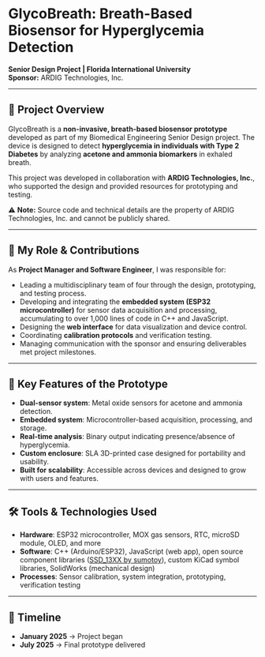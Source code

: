 # GlycoBreath: Breath-Based Biosensor for Hyperglycemia Detection  

**Senior Design Project | Florida International University**  
**Sponsor:** ARDIG Technologies, Inc.  

---

## 📖 Project Overview  

GlycoBreath is a **non-invasive, breath-based biosensor prototype** developed as part of my Biomedical Engineering Senior Design project. The device is designed to detect **hyperglycemia in individuals with Type 2 Diabetes** by analyzing **acetone and ammonia biomarkers** in exhaled breath.  

This project was developed in collaboration with **ARDIG Technologies, Inc.**, who supported the design and provided resources for prototyping and testing.  

⚠️ **Note:** Source code and technical details are the property of ARDIG Technologies, Inc. and cannot be publicly shared.  

---

## 🎯 My Role & Contributions  

As **Project Manager and Software Engineer**, I was responsible for:  
- Leading a multidisciplinary team of four through the design, prototyping, and testing process.  
- Developing and integrating the **embedded system (ESP32 microcontroller)** for sensor data acquisition and processing, accumulating to over 1,000 lines of code in C++ and JavaScript.  
- Designing the **web interface** for data visualization and device control.  
- Coordinating **calibration protocols** and verification testing.  
- Managing communication with the sponsor and ensuring deliverables met project milestones.  

---

## 🔬 Key Features of the Prototype  

- **Dual-sensor system**: Metal oxide sensors for acetone and ammonia detection.  
- **Embedded system**: Microcontroller-based acquisition, processing, and storage.  
- **Real-time analysis**: Binary output indicating presence/absence of hyperglycemia.  
- **Custom enclosure**: SLA 3D-printed case designed for portability and usability.
- **Built for scalability**: Accessible across devices and designed to grow with users and features.

---

## 🛠️ Tools & Technologies Used  

- **Hardware**: ESP32 microcontroller, MOX gas sensors, RTC, microSD module, OLED, and more
- **Software**: C++ (Arduino/ESP32), JavaScript (web app), open source component libraries ([SSD_13XX by sumotoy](https://github.com/sumotoy/SSD_13XX)), custom KiCad symbol libraries, SolidWorks (mechanical design) 
- **Processes**: Sensor calibration, system integration, prototyping, verification testing  

---

## 📅 Timeline  

- **January 2025** → Project began
- **July 2025** → Final prototype delivered  

